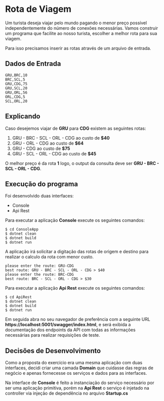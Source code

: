 # Rota de Viagem #

Um turista deseja viajar pelo mundo pagando o menor preço possível independentemente do número de conexões necessárias.
Vamos construir um programa que facilite ao nosso turista, escolher a melhor rota para sua viagem.

Para isso precisamos inserir as rotas através de um arquivo de entrada.

## Dados de Entrada ##
```csv
GRU,BRC,10
BRC,SCL,5
GRU,CDG,75
GRU,SCL,20
GRU,ORL,56
ORL,CDG,5
SCL,ORL,20
```

## Explicando ## 
Caso desejemos viajar de **GRU** para **CDG** existem as seguintes rotas:

1. GRU - BRC - SCL - ORL - CDG ao custo de **$40**
2. GRU - ORL - CDG ao custo de **$64**
3. GRU - CDG ao custo de **$75**
4. GRU - SCL - ORL - CDG ao custo de **$45**

O melhor preço é da rota **1** logo, o output da consulta deve ser **GRU - BRC - SCL - ORL - CDG**.

## Execução do programa ##

Foi desenvolvido duas interfaces:
  - Console
  - Api Rest

Para executar a aplicação **Console** execute os seguintes comandos:

```shell
$ cd ConsoleApp
$ dotnet clean
$ dotnet build
$ dotnet run
```

A aplicação irá solicitar a digitação das rotas de origem e destino para realizar o calculo da rota com menor custo.

```shell
please enter the route: GRU-CDG
best route: GRU - BRC - SCL - ORL - CDG > $40
please enter the route: BRC-CDG
best route: BRC - SCL - ORL - CDG > $30
```
Para executar a aplicação **Api Rest** execute os seguintes comandos:

```shell
$ cd ApiRest
$ dotnet clean
$ dotnet build
$ dotnet run
```
Em seguida abra no seu navegador de preferência com a seguinte URL **https://localhost:5001/swagger/index.html**,
e será exibida a documentação dos endpoints da API com todas as informações necessárias para realizar requisições de teste.

## Decisões de Desenvolvimento ##

Como a proposta do exercício era uma mesma aplicação com duas interfaces, decidi criar uma camada **Domain** que cuidasse das regras de negócio e apenas fornecesse os serviços e dados para as interfaces.

Na interface de **Console** é feito a instanciação do serviço necessário por ser uma aplicação primitiva, porém na **Api Rest** o serviço é injetado na controller via injeção de dependência no arquivo **Startup.cs**
